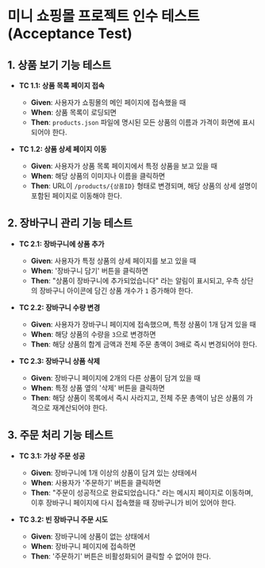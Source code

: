 # 미니 쇼핑몰 프로젝트 인수 테스트 (Acceptance Test)

## 1. 상품 보기 기능 테스트

- **TC 1.1: 상품 목록 페이지 접속**
  - **Given**: 사용자가 쇼핑몰의 메인 페이지에 접속했을 때
  - **When**: 상품 목록이 로딩되면
  - **Then**: `products.json` 파일에 명시된 모든 상품의 이름과 가격이 화면에 표시되어야 한다.

- **TC 1.2: 상품 상세 페이지 이동**
  - **Given**: 사용자가 상품 목록 페이지에서 특정 상품을 보고 있을 때
  - **When**: 해당 상품의 이미지나 이름을 클릭하면
  - **Then**: URL이 `/products/{상품ID}` 형태로 변경되며, 해당 상품의 상세 설명이 포함된 페이지로 이동해야 한다.

## 2. 장바구니 관리 기능 테스트

- **TC 2.1: 장바구니에 상품 추가**
  - **Given**: 사용자가 특정 상품의 상세 페이지를 보고 있을 때
  - **When**: '장바구니 담기' 버튼을 클릭하면
  - **Then**: "상품이 장바구니에 추가되었습니다" 라는 알림이 표시되고, 우측 상단의 장바구니 아이콘에 담긴 상품 개수가 `1` 증가해야 한다.

- **TC 2.2: 장바구니 수량 변경**
  - **Given**: 사용자가 장바구니 페이지에 접속했으며, 특정 상품이 1개 담겨 있을 때
  - **When**: 해당 상품의 수량을 `3`으로 변경하면
  - **Then**: 해당 상품의 합계 금액과 전체 주문 총액이 3배로 즉시 변경되어야 한다.

- **TC 2.3: 장바구니 상품 삭제**
  - **Given**: 장바구니 페이지에 2개의 다른 상품이 담겨 있을 때
  - **When**: 특정 상품 옆의 '삭제' 버튼을 클릭하면
  - **Then**: 해당 상품이 목록에서 즉시 사라지고, 전체 주문 총액이 남은 상품의 가격으로 재계산되어야 한다.

## 3. 주문 처리 기능 테스트

- **TC 3.1: 가상 주문 성공**
  - **Given**: 장바구니에 1개 이상의 상품이 담겨 있는 상태에서
  - **When**: 사용자가 '주문하기' 버튼을 클릭하면
  - **Then**: "주문이 성공적으로 완료되었습니다." 라는 메시지 페이지로 이동하며, 이후 장바구니 페이지에 다시 접속했을 때 장바구니가 비어 있어야 한다.

- **TC 3.2: 빈 장바구니 주문 시도**
  - **Given**: 장바구니에 상품이 없는 상태에서
  - **When**: 장바구니 페이지에 접속하면
  - **Then**: '주문하기' 버튼은 비활성화되어 클릭할 수 없어야 한다.